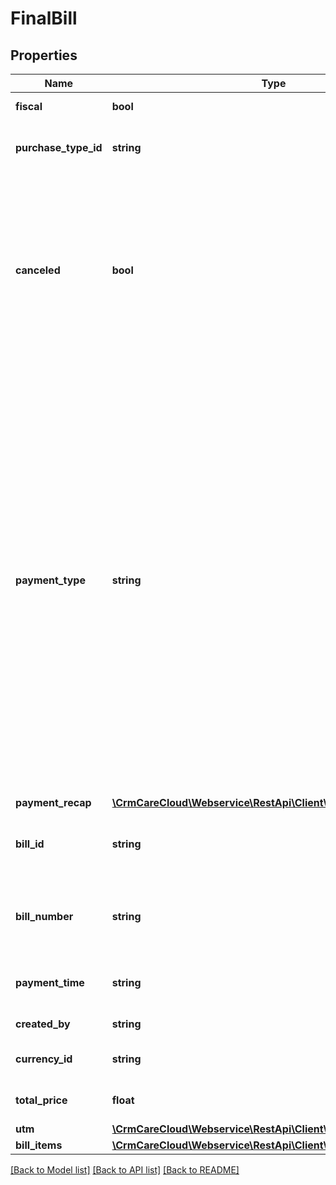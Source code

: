 # FinalBill

## Properties
Name | Type | Description | Notes
------------ | ------------- | ------------- | -------------
**fiscal** | **bool** | Information, whether it is a fiscal bill. | 
**purchase_type_id** | **string** | Type of the purchase. Values are available in resource [purchase-types](#tag/Purchase-types). | 
**canceled** | **bool** | Information, whether it is the cancellation of the purchase. It is the only parameter that identifies the canceled purchase. All other values are the same as in the original bill. No different values like totalPrice, quantity, paidAmount, and itemPrice are changed nor inverted. | 
**payment_type** | **string** | Payment type changes the checkout process depending on the value of the parameter you can allow/deny the use of benefits. *Possible values are: \&quot;S\&quot; - with standard setup checkout process allows you to collect points, but isn&#x27;t possible to apply overall discounts  / \&quot;A\&quot;- checkout process allows you to collect points and apply overall discounts too / \&quot;C\&quot; - use credits for payment, allows you to collect points, but isn&#x27;t possible to apply overall discounts / \&quot;D\&quot;- will enable you to use overall discounts, but you are not able to collect points with this setup* | 
**payment_recap** | [**\CrmCareCloud\Webservice\RestApi\Client\Model\PaymentRecap**](PaymentRecap.md) |  | [optional] 
**bill_id** | **string** | Identification number of the bill (must be unique in POS, use prefix &#x27;C&#x27; for a canceled bill). | 
**bill_number** | **string** | Alternative identification of the bill. In the case of cancellation, there should be bill_id from the original bill. | [optional] 
**payment_time** | **string** | Date and time of bill creation *Possible value: 2016-06-30T15:51:49+02:00* | 
**created_by** | **string** | Name of the user who created a bill. | [optional] 
**currency_id** | **string** | ID of the currency from resource [currencies](#tag/Currencies). | 
**total_price** | **float** | The total price of the bill as a sum of all items. | 
**utm** | [**\CrmCareCloud\Webservice\RestApi\Client\Model\UTM**](UTM.md) |  | [optional] 
**bill_items** | [**\CrmCareCloud\Webservice\RestApi\Client\Model\BillItem[]**](BillItem.md) | List of bill items. | 

[[Back to Model list]](../../README.md#documentation-for-models) [[Back to API list]](../../README.md#documentation-for-api-endpoints) [[Back to README]](../../README.md)

